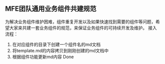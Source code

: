 ## MFE团队通用业务组件共建规范
为解决业务组件维护困难，组件重复开发以及如果快速找到需要的组件等问题，希望大家来共建一套业务组件的规范，来保证业务组件的可持续开发及维护。
接入流程：
1. 在对应组件的目录下创建一个组件名的md文档
2. 将template.md的内容拷贝到刚刚创建的md文档中
3. 根据组件功能更新md内容
Done